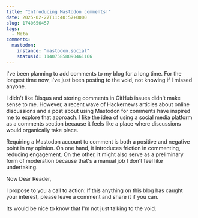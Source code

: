 ```yaml
---
title: "Introducing Mastodon comments!"
date: 2025-02-27T11:40:57+0000
slug: 1740656457
tags:
  - Meta
comments:
  mastodon:
    instance: "mastodon.social"
    statusId: 114075858090461166
---
```


I've been planning to add comments to my blog for a long time.
For the longest time now, I've just been posting to the void, not knowing if I missed anyone.

I didn't like Disqus and storing comments in GitHub issues didn't make sense to me.
However, a recent wave of Hackernews articles about online discussions and a post about using Mastodon for comments have inspired me to explore that approach.
I like the idea of using a social media platform as a comments section because it feels like a place where discussions would organically take place.

Requiring a Mastodon account to comment is both a positive and negative point in my opinion.
On one hand, it introduces friction in commenting, reducing engagement.
On the other, it might also serve as a preliminary form of moderation because that's a manual job I don't feel like undertaking.

Now Dear Reader,

I propose to you a call to action:
If this anything on this blog has caught your interest, please leave a comment and share it if you can.

Its would be nice to know that I'm not just talking to the void.
